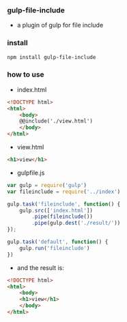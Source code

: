 ### gulp-file-include

* a plugin of gulp for file include

### install
```bash
npm install gulp-file-include
```

### how to use

* index.html

```html
<!DOCTYPE html>
<html>
	<body>
	@@include('./view.html')
	</body>
</html>
```

* view.html

```html
<h1>view</h1>
```

* gulpfile.js

```js
var gulp = require('gulp')
var fileinclude = require('../index')

gulp.task('fileinclude', function() {
	gulp.src(['index.html'])
		.pipe(fileinclude())
		.pipe(gulp.dest('./result/'))
});

gulp.task('default', function() {
	gulp.run('fileinclude')
})
```

* and the result is:

```html
<!DOCTYPE html>
<html>
	<body>
	<h1>view</h1>
	</body>
</html>
```
